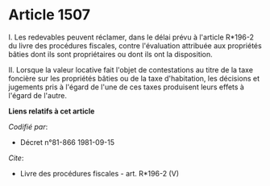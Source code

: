 # Article 1507

I. Les redevables peuvent réclamer, dans le délai prévu à l'article R*196-2 du livre des procédures fiscales, contre
l'évaluation attribuée aux propriétés bâties dont ils sont propriétaires ou dont ils ont la disposition. 

II. Lorsque la valeur locative fait l'objet de contestations au titre de la taxe foncière sur les propriétés bâties ou de la
taxe d'habitation, les décisions et jugements pris à l'égard de l'une de ces taxes produisent leurs effets à l'égard de
l'autre.

**Liens relatifs à cet article**

_Codifié par_:

  - Décret n°81-866 1981-09-15

_Cite_:

  - Livre des procédures fiscales - art. R*196-2 (V)
